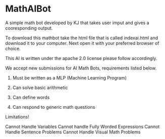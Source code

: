 # MathAIBot
A simple math bot developed by KJ that takes user imput and gives a cooresponding output.

To download this mathbot take the html file that is called indexai.html and download it to your computer. Next open it with your preferred browser of choice.

This AI is written under the apache 2.0 license please follow accordingly.

We accept new submissions for AI Math Bots, requirements listed below.

1. Must be written as a MLP (Machine Learning Program)

2. Can solve basic arithmetic

3. Can define words

4. Can respond to generic math questions

Limitations!

Cannot Handle Variables
Cannot handle Fully Worded Expressions
Cannot Handle Sentence Problems
Cannot Handle Visual Math Problems
